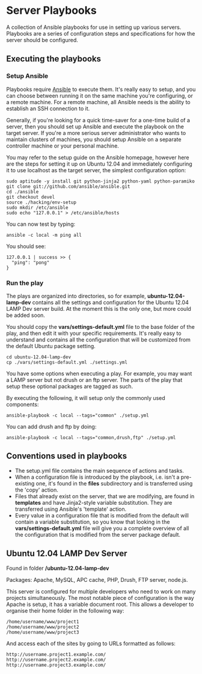 Server Playbooks
========================

A collection of Ansible playbooks for use in setting up various servers.
Playbooks are a series of configuration steps and specifications for how the
server should be configured.

Executing the playbooks
---------------------------

### Setup Ansible

Playbooks require [Ansible][1] to execute them. It's really easy to setup, and
you can choose between running it on the same machine you're configuring, or a
remote machine. For a remote machine, all Ansible needs is the ability to establish
an SSH connection to it.

Generally, if you're looking for a quick time-saver for a one-time build of a
server, then you should set up Ansible and execute the playbook on the target
server. If you're a more serious server administrator who wants to maintain
clusters of machines, you should setup Ansible on a separate controller machine
or your personal machine.

You may refer to the setup guide on the Ansible homepage, however here are the
steps for setting it up on Ubuntu 12.04 and immediately configuring it to use
localhost as the target server, the simplest configuration option:

    sudo aptitude -y install git python-jinja2 python-yaml python-paramiko
    git clone git://github.com/ansible/ansible.git
    cd ./ansible
    git checkout devel
    source ./hacking/env-setup
    sudo mkdir /etc/ansible
    sudo echo "127.0.0.1" > /etc/ansible/hosts

You can now test by typing:

    ansible -c local -m ping all

You should see:

    127.0.0.1 | success >> {
      "ping": "pong"
    }

### Run the play

The plays are organized into directories, so for example, __ubuntu-12.04-lamp-dev__
contains all the settings and configuration for the Ubuntu 12.04 LAMP Dev server
build. At the moment this is the only one, but more could be added soon.

You should copy the __vars/settings-default.yml__ file to the base folder of the
play, and then edit it with your specific requirements. It's really easy to
understand and contains all the configuration that will be customized from the
default Ubuntu package setting.

    cd ubuntu-12.04-lamp-dev
    cp ./vars/settings-default.yml ./settings.yml

You have some options when executing a play. For example, you may want a LAMP
server but not drush or an ftp server. The parts of the play that setup these
optional packages are tagged as such.

By executing the following, it will setup only the commonly used components:

    ansible-playbook -c local --tags="common" ./setup.yml

You can add drush and ftp by doing:

    ansible-playbook -c local --tags="common,drush,ftp" ./setup.yml

Conventions used in playbooks
---------------------------

- The setup.yml file contains the main sequence of actions and tasks.
- When a configuration file is introduced by the playbook, i.e. isn't
  a pre-existing one, it's found in the __files__ subdirectory and is transferred
  using the 'copy' action.
- Files that already exist on the server, that we are modifying, are found
  in __templates__ and have Jinja2-style variable substitution. They are
  transferred using Ansible's 'template' action.
- Every value in a configuration file that is modified from the default will
  contain a variable substitution, so you know that looking in the
  __vars/settings-default.yml__ file will give you a complete overview of all the
  configuration that is modified from the server package default.

Ubuntu 12.04 LAMP Dev Server
---------------------------

Found in folder __/ubuntu-12.04-lamp-dev__

Packages: Apache, MySQL, APC cache, PHP, Drush, FTP server, node.js.

This server is configured for multiple developers who need to work on many
projects simultaneously. The most notable piece of configuration is the way
Apache is setup, it has a variable document root. This allows a developer to
organise their home folder in the following way:

    /home/username/www/project1
    /home/username/www/project2
    /home/username/www/project3

And access each of the sites by going to URLs formatted as follows:

    http://username.project1.example.com/
    http://username.project2.example.com/
    http://username.project3.example.com/

[1]: http://ansible.github.com/ "Ansible"